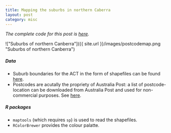 ```yaml
---
title: Mapping the suburbs in northern Caberra
layout: post
category: misc
---
```


_The complete code for this post is
[here](https://github.com/mngu2382/CanHouse/blob/master/90-PostcodeMap.R)._

!["Suburbs of northern Canberra"]({{ site.url }}/images/postcodemap.png "Suburbs of northern Canberra")

##### Data
- Suburb boundaries for the ACT in the form of shapefiles can be found
  [here](http://data.gov.au/dataset/canberra-suburb-boundaries).
- Postcodes are acutally the propriety of Australia Post: a list of
  postcode-location can be downloaded from Australia Post and used for
  non-commercial purposes. See
  [here](http://auspost.com.au/apps/postcode.html).

##### R packages
- `maptools` (which requires `sp`) is used to read the shapefiles.
- `RColorBrewer` provides the colour palatte.
